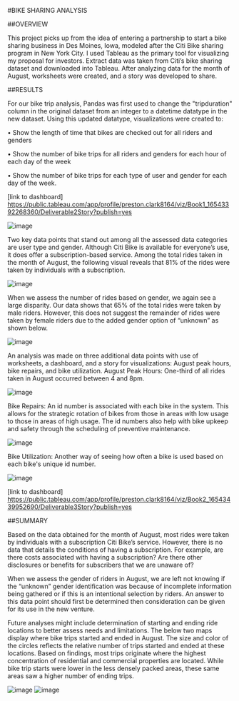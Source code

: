 #BIKE SHARING ANALYSIS

##OVERVIEW

This project picks up from the idea of entering a partnership to start a bike sharing business in Des Moines, Iowa, modeled after the Citi Bike sharing program in New York City.  I used Tableau as the primary tool for visualizing my proposal for investors.  Extract data was taken from Citi’s bike sharing dataset and downloaded into Tableau.  After analyzing data for the month of August, worksheets were created, and a story was developed to share.  

##RESULTS

For our bike trip analysis, Pandas was first used to change the "tripduration" column in the original dataset from an integer to a datetime datatype in the new dataset.  Using this updated datatype, visualizations were created to:

•	Show the length of time that bikes are checked out for all riders and genders

•	Show the number of bike trips for all riders and genders for each hour of each day of the week

•	Show the number of bike trips for each type of user and gender for each day of the week.

[link to dashboard] https://public.tableau.com/app/profile/preston.clark8164/viz/Book1_16543392268360/Deliverable2Story?publish=yes

![image](https://user-images.githubusercontent.com/100803302/172064380-526289a9-9e51-40fc-9100-93e0e9d8ce6c.png)


Two key data points that stand out among all the assessed data categories are user type and gender.  Although Citi Bike is available for everyone’s use, it does offer a subscription-based service. Among the total rides taken in the month of August, the following visual reveals that 81% of the rides were taken by individuals with a subscription.

![image](https://user-images.githubusercontent.com/100803302/172064396-6a56f87e-b0d3-45b0-8ec3-89d6ca4bb78c.png)

When we assess the number of rides based on gender, we again see a large disparity.  Our data shows that 65% of the total rides were taken by male riders.  However, this does not suggest the remainder of rides were taken by female riders due to the added gender option of “unknown” as shown below.

![image](https://user-images.githubusercontent.com/100803302/172064409-da579b47-0a29-40bc-8a25-d891be3f98ed.png)

An analysis was made on three additional data points with use of worksheets, a dashboard, and a story for visualizations:  August peak hours, bike repairs, and bike utilization.
August Peak Hours: One-third of all rides taken in August occurred between 4 and 8pm.

![image](https://user-images.githubusercontent.com/100803302/172064419-6cb2e88c-6021-4cd8-aac2-e90ff87fe6ef.png)

Bike Repairs:  An id number is associated with each bike in the system. This allows for the strategic rotation of bikes from those in areas with low usage to those in areas of high usage. The id numbers also help with bike upkeep and safety through the scheduling of preventive maintenance.

![image](https://user-images.githubusercontent.com/100803302/172064474-40e27771-227d-492b-a995-65b7428695e0.png)

Bike Utilization:  Another way of seeing how often a bike is used based on each bike's unique id number.

![image](https://user-images.githubusercontent.com/100803302/172064487-4b4d0131-c4a4-4782-b0e2-36e426fe1102.png)

[link to dashboard] https://public.tableau.com/app/profile/preston.clark8164/viz/Book2_16543439952690/Deliverable3Story?publish=yes

##SUMMARY

Based on the data obtained for the month of August, most rides were taken by individuals with a subscription Citi Bike’s service.  However, there is no data that details the conditions of having a subscription.  For example, are there costs associated with having a subscription?  Are there other disclosures or benefits for subscribers that we are unaware of?

When we assess the gender of riders in August, we are left not knowing if the “unknown” gender identification was because of incomplete information being gathered or if this is an intentional selection by riders.  An answer to this data point should first be determined then consideration can be given for its use in the new venture.

Future analyses might include determination of starting and ending ride locations to better assess needs and limitations. The below two maps display where bike trips started and ended in August. The size and color of the circles reflects the relative number of trips started and ended at these locations. Based on findings, most trips originate where the highest concentration of residential and commercial properties are located.  While bike trip starts were lower in the less densely packed areas, these same areas saw a higher number of ending trips.

![image](https://user-images.githubusercontent.com/100803302/172064518-65a7b89b-8022-4f88-8f3c-5642bfb6ce5e.png)
![image](https://user-images.githubusercontent.com/100803302/172064526-6f29e83e-79ae-4a0b-a263-687d83b01ba1.png)


